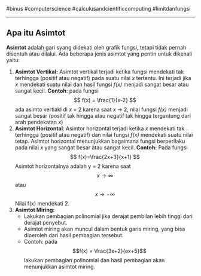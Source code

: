 #binus #computerscience #calculusandcientificcomputing #limitdanfungsi 
___
## Apa itu Asimtot
**Asimtot** adalah gari syang didekati oleh grafik fungsi, tetapi tidak pernah disentuh atau dilalui. Ada beberapa jenis asimtot yang pentin untuk dikenali yaitu:
1. **Asimtot Vertikal:** Asimtot vertikal terjadi ketika fungsi mendekati tak terhingga (positif atau negatif) pada suatu nilai *x* tertentu. Ini terjadi jika *x* mendekati suatu nilai dan hasil fungsi *f(x)* menjadi sangat besar atau sangat kecil.
	**Contoh**: pada fungsi
	$$ f(x) = \frac{1}{x-2}
	$$
	ada asimto vertiakl di *x* = 2 karena saat *x* -> 2, nilai fungsi *f(x)* menjadi sangat besar (positif tak hingga atau negatif tak hingga tergantung dari arah pendekatan *x*)
2. **Asimtot Horizontal**: Asimtor horizontal terjadi ketika *x* mendekati tak terhingga (positif atau negatif) dan nilai fungsi *f(x)* mendekati suatu nilai tetap. Asimtot horizontal menunjukkan bagaimana fungsi berperilaku pada nilai *x* yang sangat besar atau sangat kecil.
	**Contoh:** Pada fungsi
	$$ f(x)=\frac{2x+3}{x+1} $$
	Asimtot horizontalnya adalah y = 2 karena saat 
	$$ x \to \infty$$
	atau 
	$$x \to -\infty$$
	Nilai f(x) mendekati 2.
3. **Asimtot Miring:** 
	- Lakukan pembagian polinomial jika derajat pembilan lebih tinggi dari derajat penyebut.
	- Asimtot miring akan muncul dalam bentuk garis miring, yang bisa diperoleh dari hasil pembagian tersebut.
	- Contoh: pada
	$$f(x) = \frac{3x+2}{ex+5}$$
	  lakukan pembagian polinomial dan hasil pembagian akan menunjukkan asimtot miring.
